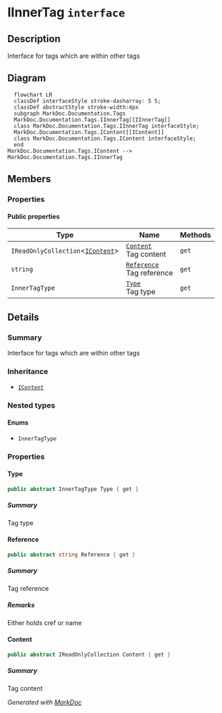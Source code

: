 # IInnerTag `interface`

## Description
Interface for tags which are within other tags

## Diagram
```mermaid
  flowchart LR
  classDef interfaceStyle stroke-dasharray: 5 5;
  classDef abstractStyle stroke-width:4px
  subgraph MarkDoc.Documentation.Tags
  MarkDoc.Documentation.Tags.IInnerTag[[IInnerTag]]
  class MarkDoc.Documentation.Tags.IInnerTag interfaceStyle;
  MarkDoc.Documentation.Tags.IContent[[IContent]]
  class MarkDoc.Documentation.Tags.IContent interfaceStyle;
  end
MarkDoc.Documentation.Tags.IContent --> MarkDoc.Documentation.Tags.IInnerTag
```

## Members
### Properties
#### Public  properties
| Type | Name | Methods |
| --- | --- | --- |
| `IReadOnlyCollection`&lt;[`IContent`](./IContent.md)&gt; | [`Content`](markdoc/documentation/tags/IInnerTag.md#content)<br>Tag content | `get` |
| `string` | [`Reference`](markdoc/documentation/tags/IInnerTag.md#reference)<br>Tag reference | `get` |
| `InnerTagType` | [`Type`](markdoc/documentation/tags/IInnerTag.md#type)<br>Tag type | `get` |

## Details
### Summary
Interface for tags which are within other tags

### Inheritance
 - [
`IContent`
](./IContent.md)

### Nested types
#### Enums
 - `InnerTagType`

### Properties
#### Type
```csharp
public abstract InnerTagType Type { get }
```
##### Summary
Tag type

#### Reference
```csharp
public abstract string Reference { get }
```
##### Summary
Tag reference

##### Remarks
Either holds cref or name

#### Content
```csharp
public abstract IReadOnlyCollection Content { get }
```
##### Summary
Tag content

*Generated with* [*MarkDoc*](https://github.com/hailstorm75/MarkDoc.Core)
